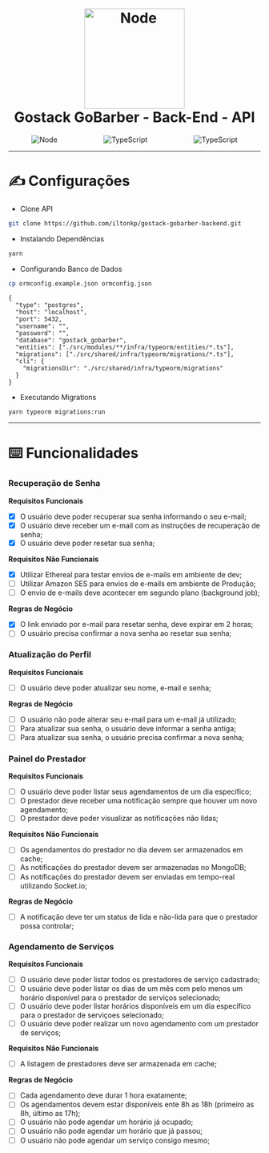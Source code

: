 <h1  align="center">
	<img    alt="Node"  width="200" height="200"  src="https://res.cloudinary.com/dpeywfgot/image/upload/v1590075702/Node.js_logo_vldaps.svg">
	<br/>
	Gostack GoBarber - Back-End - API
</h1>
<p style="display:flex;  align-itens:center; justify-content:space-around; max-height:25px " align="center">
	<img    alt="Node" src="https://img.shields.io/badge/Node-12.16.3-green">
	<img alt="TypeScript" src="https://img.shields.io/badge/Yarn-1.22.4-blue">
	<img alt="TypeScript" src="https://img.shields.io/badge/TypeScript-3.8.3-blue">
</p>

---

# ✍️ Configurações

- Clone API

```sh
git clone https://github.com/iltonkp/gostack-gobarber-backend.git
```

- Instalando Dependências

```sh
yarn
```

- Configurando Banco de Dados

```sh
cp ormconfig.example.json ormconfig.json
```

```
{
  "type": "postgres",
  "host": "localhost",
  "port": 5432,
  "username": "",
  "password": "",
  "database": "gostack_gobarber",
  "entities": ["./src/modules/**/infra/typeorm/entities/*.ts"],
  "migrations": ["./src/shared/infra/typeorm/migrations/*.ts"],
  "cli": {
    "migrationsDir": "./src/shared/infra/typeorm/migrations"
  }
}
```

- Executando Migrations

```sh
yarn typeorm migrations:run
```

---

# ⌨️ Funcionalidades

### Recuperação de Senha

**Requisitos Funcionais**

- [x] O usuário deve poder recuperar sua senha informando o seu e-mail;
- [x] O usuário deve receber um e-mail com as instruções de recuperação de senha;
- [x] O usuário deve poder resetar sua senha;

**Requisitos Não Funcionais**

- [x] Utilizar Ethereal para testar envios de e-mails em ambiente de dev;
- [ ] Utilizar Amazon SES para envios de e-mails em ambiente de Produção;
- [ ] O envio de e-mails deve acontecer em segundo plano (background job);

**Regras de Negócio**

- [x] O link enviado por e-mail para resetar senha, deve expirar em 2 horas;
- [ ] O usuário precisa confirmar a nova senha ao resetar sua senha;

### Atualização do Perfil

**Requisitos Funcionais**

- [ ] O usuário deve poder atualizar seu nome, e-mail e senha;

**Regras de Negócio**

- [ ] O usuário não pode alterar seu e-mail para um e-mail já utilizado;
- [ ] Para atualizar sua senha, o usuário deve informar a senha antiga;
- [ ] Para atualizar sua senha, o usuário precisa confirmar a nova senha;

### Painel do Prestador

**Requisitos Funcionais**

- [ ] O usuário deve poder listar seus agendamentos de um dia específico;
- [ ] O prestador deve receber uma notificação sempre que houver um novo agendamento;
- [ ] O prestador deve poder visualizar as notificações não lidas;

**Requisitos Não Funcionais**

- [ ] Os agendamentos do prestador no dia devem ser armazenados em cache;
- [ ] As notificações do prestador devem ser armazenadas no MongoDB;
- [ ] As notificações do prestador devem ser enviadas em tempo-real utilizando Socket.io;

**Regras de Negócio**

- [ ] A notificação deve ter um status de lida e não-lida para que o prestador possa controlar;

### Agendamento de Serviços

**Requisitos Funcionais**

- [ ] O usuário deve poder listar todos os prestadores de serviço cadastrado;
- [ ] O usuário deve poder listar os dias de um mês com pelo menos um horário disponível para o prestador de serviços selecionado;
- [ ] O usuário deve poder listar horários disponíveis em um dia específico para o prestador de serviçoes selecionado;
- [ ] O usuário deve poder realizar um novo agendamento com um prestador de serviços;

**Requisitos Não Funcionais**

- [ ] A listagem de prestadores deve ser armazenada em cache;

**Regras de Negócio**

- [ ] Cada agendamento deve durar 1 hora exatamente;
- [ ] Os agendamentos devem estar disponíveis ente 8h as 18h (primeiro as 8h, último as 17h);
- [ ] O usuário não pode agendar um horário já ocupado;
- [ ] O usuário não pode agendar um horário que já passou;
- [ ] O usuário não pode agendar um serviço consigo mesmo;
